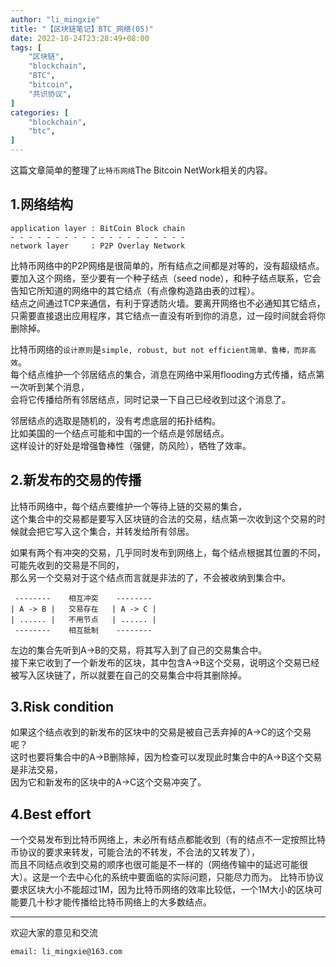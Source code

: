 ```yaml
---
author: "li_mingxie"
title: "【区块链笔记】BTC_网络(05)"
date: 2022-10-24T23:28:49+08:00
tags: [
    "区块链",
    "blockchain",
    "BTC",
    "bitcoin",
    "共识协议",
]
categories: [
    "blockchain",
    "btc",
]
---
```


这篇文章简单的整理了`比特币网络`The Bitcoin NetWork相关的内容。  <!--more-->  
  
## 1.网络结构

```
application layer : BitCoin Block chain
- - - - - - - - - - - - - - - - - - - -
network layer     : P2P Overlay Network
```

比特币网络中的P2P网络是很简单的，所有结点之间都是对等的，没有超级结点。  
要加入这个网络，至少要有一个种子结点（seed node），和种子结点联系，它会告知它所知道的网络中的其它结点（有点像构造路由表的过程）。  
结点之间通过TCP来通信，有利于穿透防火墙。要离开网络也不必通知其它结点，只需要直接退出应用程序，其它结点一直没有听到你的消息，过一段时间就会将你删除掉。  

比特币网络的`设计原则`是`simple, robust, but not efficient简单、鲁棒，而非高效`。  
每个结点维护一个邻居结点的集合，消息在网络中采用flooding方式传播，结点第一次听到某个消息，  
会将它传播给所有邻居结点，同时记录一下自己已经收到过这个消息了。  

邻居结点的选取是随机的，没有考虑底层的拓扑结构。  
比如美国的一个结点可能和中国的一个结点是邻居结点。  
这样设计的好处是增强鲁棒性（强健，防风险），牺牲了效率。

## 2.新发布的交易的传播

比特币网络中，每个结点要维护一个等待上链的交易的集合，  
这个集合中的交易都是要写入区块链的合法的交易，结点第一次收到这个交易的时候就会把它写入这个集合，并转发给所有邻居。

如果有两个有冲突的交易，几乎同时发布到网络上，每个结点根据其位置的不同，可能先收到的交易是不同的，  
那么另一个交易对于这个结点而言就是非法的了，不会被收纳到集合中。

```
 --------    相互冲突    -------- 
| A -> B |   交易存在   | A -> C |
| ...... |   不用节点   | ...... |
 --------    相互抵制    -------- 
```

左边的集合先听到A->B的交易，将其写入到了自己的交易集合中。  
接下来它收到了一个新发布的区块，其中包含A->B这个交易，说明这个交易已经被写入区块链了，所以就要在自己的交易集合中将其删除掉。

## 3.Risk condition

如果这个结点收到的新发布的区块中的交易是被自己丢弃掉的A->C的这个交易呢？  
这时也要将集合中的A->B删除掉，因为检查可以发现此时集合中的A->B这个交易是非法交易，  
因为它和新发布的区块中的A->C这个交易冲突了。

## 4.Best effort

一个交易发布到比特币网络上，未必所有结点都能收到（有的结点不一定按照比特币协议的要求来转发，可能合法的不转发，不合法的又转发了），  
而且不同结点收到交易的顺序也很可能是不一样的（网络传输中的延迟可能很大）。这是一个去中心化的系统中要面临的实际问题，只能尽力而为。
比特币协议要求区块大小不能超过1M，因为比特币网络的效率比较低，一个1M大小的区块可能要几十秒才能传播给比特币网络上的大多数结点。

----------------------------------------------
欢迎大家的意见和交流

`email: li_mingxie@163.com`

